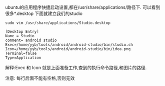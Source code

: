 ubuntu的应用程序快捷启动设置,都在/usr/share/applications/路径下.  可以看到很多*.desktop
下面就建立我们的studio
```
sudo vim /usr/share/applications/Studio.desktop
```
``` 
[Desktop Entry]
Name = Studio
comment= android studio
Exec=/home/yyb/tools/android/android-studio/bin/studio.sh
Icon=/home/yyb/tools/android/android-studio/bin/idea.png
Terminal=false
Type=Application
```
解释:Exec 和  Icon 就是上面准备工作,查到的执行命令路径,和图片的路径.

注意: 每行后面不能有空格,否则无效
